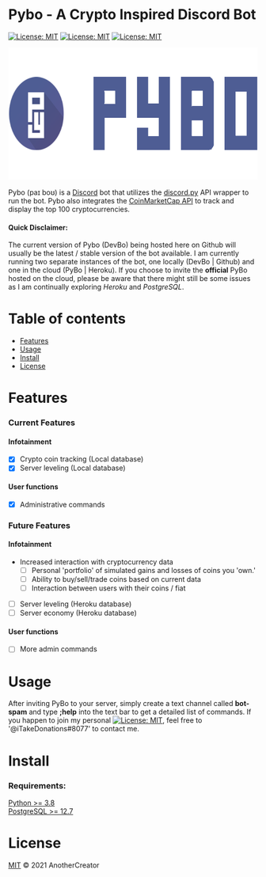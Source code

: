 # Pybo - A Crypto Inspired Discord Bot 
[![License: MIT](https://img.shields.io/badge/License-MIT-yellow.svg)](https://opensource.org/licenses/MIT) [![License: MIT](https://img.shields.io/badge/Development_Server-PyBo-blue.svg)](https://discord.gg/25wb7AbaV5) [![License: MIT](https://img.shields.io/badge/Invite-PyBo-blue.svg)](https://discord.com/api/oauth2/authorize?client_id=733004304855597056&permissions=2435968598&scope=bot%20applications.commands)

<p align="center">
  <img width="676" height="267" src="https://github.com/AnotherCreator/PyBo-Official/blob/master/assets/images/Pybo_Banner_Color.png">
</p>


Pybo (paɪ boʊ) is a [Discord](https://discord.com/brand-new) bot that utilizes the [discord.py](https://github.com/Rapptz/discord.py) 
API wrapper to run the bot. Pybo also integrates the [CoinMarketCap API](https://coinmarketcap.com/) to track and display the top 100 cryptocurrencies.

#### Quick Disclaimer:
The current version of Pybo (DevBo) being hosted here on Github will usually be the latest / stable version of the bot 
available. I am currently running two separate instances of the bot, one locally (DevBo | Github) and one in the cloud (PyBo | Heroku). 
If you choose to invite the **official** PyBo hosted on the cloud, please be aware that there might still be some issues 
as I am continually exploring *Heroku* and *PostgreSQL*.


# Table of contents
- [Features](#features)
- [Usage](#usage)
- [Install](#install)
- [License](#license)

# Features
### Current Features
#### Infotainment
- [x] Crypto coin tracking (Local database)
- [x] Server leveling (Local database)
#### User functions
- [x] Administrative commands

### Future Features
#### Infotainment
- Increased interaction with cryptocurrency data
    - [ ] Personal 'portfolio' of simulated gains and losses of coins you 'own.'
    - [ ] Ability to buy/sell/trade coins based on current data
    - [ ] Interaction between users with their coins / fiat
- [ ] Server leveling (Heroku database)
- [ ] Server economy (Heroku database)
#### User functions
- [ ] More admin commands

# Usage

After inviting PyBo to your server, simply create a text channel called __bot-spam__ and type __;help__ into the
text bar to get a detailed list of commands. 
If you happen to join my personal [![License: MIT](https://img.shields.io/badge/Development_Server-PyBo-blue.svg)](https://discord.gg/25wb7AbaV5),
feel free to '@iTakeDonations#8077' to contact me.

# Install

### Requirements:
[Python >= 3.8](https://www.python.org/downloads/ "Python Download Page")  
[PostgreSQL >= 12.7](https://www.postgresql.org/download/ "PostgreSQL Download Page")

# License
[MIT](../LICENSE) © 2021 AnotherCreator
